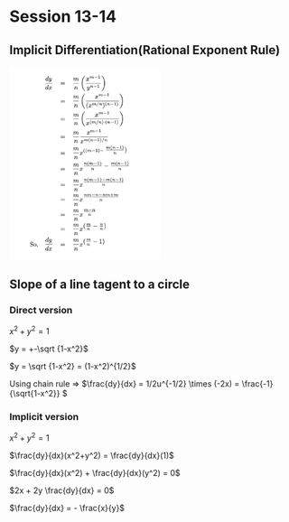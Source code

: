 # Session 13-14

## Implicit Differentiation(Rational Exponent Rule)

<img src="image-20220720125800681.png" alt="image-20220720125800681" style="zoom:67%;" />

## Slope of a line tagent to a circle 

### Direct version

$x^2 + y ^2 = 1$ 

$y = +-\sqrt {1-x^2}$

$y = \sqrt {1-x^2} = (1-x^2)^{1/2}$

Using chain rule => $\frac{dy}{dx} = 1/2u^{-1/2} \times (-2x) = \frac{-1}{\sqrt{1-x^2}} $

### Implicit version

$x^2 + y ^2 = 1$

$\frac{dy}{dx}(x^2+y^2) = \frac{dy}{dx}(1)$

$\frac{dy}{dx}(x^2) + \frac{dy}{dx}(y^2) = 0$

$2x + 2y \frac{dy}{dx} = 0$

$\frac{dy}{dx} = - \frac{x}{y}$

